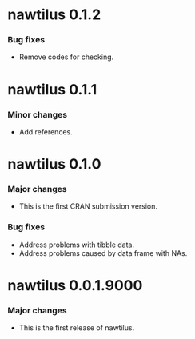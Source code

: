 # nawtilus 0.1.2
### Bug fixes
* Remove codes for checking.

# nawtilus 0.1.1
### Minor changes
* Add references.

# nawtilus 0.1.0
### Major changes
* This is the first CRAN submission version.

### Bug fixes
* Address problems with tibble data.
* Address problems caused by data frame with NAs.

# nawtilus 0.0.1.9000
### Major changes
* This is the first release of nawtilus.